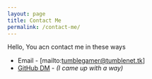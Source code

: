 ```yaml
---
layout: page
title: Contact Me
permalink: /contact-me/
---
```

Hello, You acn contact me in these ways
* Email - [mailto:tumblegamer@tumblenet.tk]
* [GitHub DM](https://github.com/tumble1999/tumble1999.github.io/issues/3) - *(I came up with a way)*
